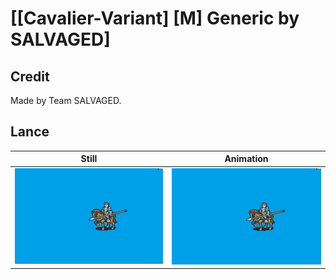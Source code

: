 # [\[Cavalier-Variant\] \[M\] Generic by SALVAGED]

## Credit

Made by Team SALVAGED.

## Lance

| Still | Animation |
| :---: | :-------: |
| ![Lance still](./Lance_000.png) | ![Lance animation](./Lance.gif) |
